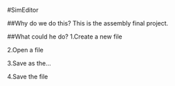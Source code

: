 #SimEditor

##Why do we do this?
This is the assembly final project.

##What could he do?
1.Create a new file

2.Open a file

3.Save as the...

4.Save the file

